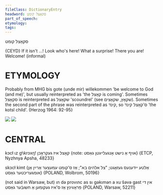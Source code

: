 ```yaml
---
fileClass: DictionaryEntry
headword: סקאָצל קומט
part_of_speech: 
etymology: 
tags: 
---
```

סקאָצל קומט

{CEYD}
If it isn't ...! Look who's here!  What a surprise! There you are! Welcome! (informal)

ETYMOLOGY
===========
Probably from MHG bis gote (unde mir) willekommen 'be welcome to God (and me)', but usually reinterpreted as 'the קאָצל is coming'. Sometimes סקאָצל is reinterpreted as שקאָצל 'scoundrel' (see שקאָץ, שקאָצים). Sometimes the second part of the phrase was reinterpreted as קינד, so ס'קאָצל קינד 'the kotsl child'. 
{Herzog 1964: 92-95}

![](https://ia902902.us.archive.org/9/items/Yiddish-Dialect-Maps/Herzog3-32-34-CankenMishtejnsGezogtSkoclKumt-67.jpg)
![](https://ia902902.us.archive.org/9/items/Yiddish-Dialect-Maps/Herzog6-16-IISajSajSkoclKumt-ChannelOfLexicalExtinction-263.jpg)

CENTRAL
========

kɔcɫ ɩz gʲɩkrɔxŋ! קאָצל איז געקראָכן {note: אויף אַ נישט אָנגעלייגטן גאַסט} {ETCP, Nyzhnya Apsha, 48233}

skɔcɫ kimt {אַלטע ייִדענעס געזאָגט; "צל אלהים בא"; אַז ס'קומט עמעצער אַרײַן אַן אומגעריכטער גאַסט} {POLAND, Wolbrom, 50196}

(not said in Warsaw, but) ɩn də provɩnc as sɩ gəkɩmən a xuˑšəvə gast אין די פּראָווינץ אַז ס'איז געקומען אַ חשובֿער גאַסט {POLAND, Warsaw, 52211}